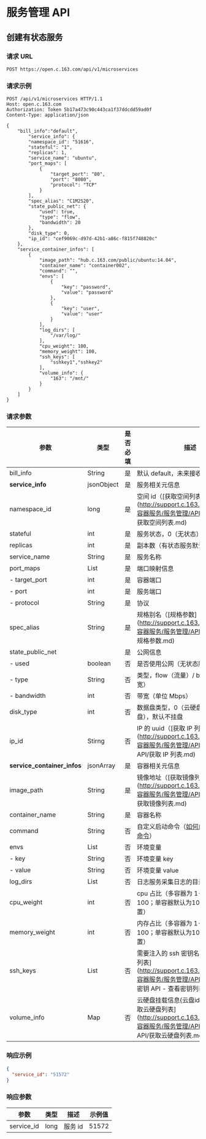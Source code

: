 # 服务管理 API

## 创建有状态服务

### 请求 URL

`POST https://open.c.163.com/api/v1/microservices`

### 请求示例

```http
POST /api/v1/microservices HTTP/1.1
Host: open.c.163.com
Authorization: Token 5b17a473c90c443ca1f37ddcdd59ad0f
Content-Type: application/json

{
    "bill_info":"default",
        "service_info": {
        "namespace_id": "51616",
        "stateful": "1",
        "replicas": 1,
        "service_name": "ubuntu",
        "port_maps": [
            {
                "target_port": "80",
                "port": "8080",
                "protocol": "TCP"
            }
        ],
        "spec_alias": "C1M2S20",
        "state_public_net": {
            "used": true,
            "type": "flow",
            "bandwidth": 20
        },
        "disk_type": 0,
        "ip_id": "cef9069c-d97d-42b1-a86c-f815f748820c"
    },
    "service_container_infos": [
        {
            "image_path": "hub.c.163.com/public/ubuntu:14.04",
            "container_name": "container002",
            "command": "",
            "envs": [
                {
                    "key": "password",
                    "value": "password"
                },
                {
                    "key": "user",
                    "value": "user"
                }
            ],
            "log_dirs": [
                "/var/log/"
            ],
            "cpu_weight": 100,
            "memory_weight": 100,
            "ssh_keys": [
                "sshkey1","sshkey2"
            ],
            "volume_info": {
                "163": "/mnt/"
            }
        }
    ]
}
```

### 请求参数

|             参数            |    类型    | 是否必填 |                                                                     描述                                                                     |                示例值                |
|-----------------------------|------------|----------|----------------------------------------------------------------------------------------------------------------------------------------------|--------------------------------------|
| bill_info                   | String     | 是       | 默认 default，未来接收订单号                                                                                                                 | default                              |
| **service_info**            | jsonObject | 是       | 服务相关元信息                                                                                                                               | 详见示例                             |
| namespace_id                | long       | 是       | 空间 id（[获取空间列表](http://support.c.163.com/md.html#!容器服务/服务管理/API 手册/服务 API/获取空间列表.md)                               | 51616                                |
| stateful                    | int        | 是       | 服务状态，0（无状态）/1（有状态）                                                                                                            | 1                                    |
| replicas                    | int        | 是       | 副本数（有状态服务默认为 1）                                                                                                                 | 1                                    |
| service_name                | String     | 是       | 服务名称                                                                                                                                     | ubuntu                               |
| port_maps                   | List       | 是       | 端口映射信息                                                                                                                                 | 详见示例                             |
| - target_port               | int        | 是       | 容器端口                                                                                                                                     | 80                                   |
| - port                      | int        | 是       | 服务端口                                                                                                                                     | 8080                                 |
| - protocol                  | String     | 是       | 协议                                                                                                                                         | TCP                                  |
| spec_alias                  | String     | 是       | 规格别名（[规格参数](http://support.c.163.com/md.html#!容器服务/服务管理/API 手册/服务 API/规格参数.md)                                      | C1M2S20                              |
| state_public_net            |            | 是       | 公网信息                                                                                                                                     | 详见示例                             |
| - used                      | boolean    | 否       | 是否使用公网（无状态服务为 false）                                                                                                           | true                                 |
| - type                      | String     | 否       | 类型，flow（流量）/ bandwidth（带宽）                                                                                                        | flow                                 |
| - bandwidth                 | int        | 否       | 带宽（单位 Mbps）                                                                                                                            | 20                                   |
| disk_type                   | int        | 否       | 数据盘类型，0（云硬盘）/2（不挂盘），默认不挂盘                                                                                              | 0                                    |
| ip_id                       | Stirng     | 否       | IP 的 uuid（[获取 IP 列表](http://support.c.163.com/md.html#!容器服务/服务管理/API 手册/IP管理 API/获取 IP 列表.md)                          | cef9069c-d97d-42b1-a86c-f815f748820c |
| **service_container_infos** | jsonArray  | 是       | 容器相关元信息                                                                                                                               | 详见示例                             |
| image_path                  | String     | 是       | 镜像地址（[获取镜像列表](http://support.c.163.com/md.html#!容器服务/服务管理/API 手册/服务 API/获取镜像列表.md)                              | hub.c.163.com/public/ubuntu:14.04    |
| container_name              | String     | 是       | 容器名称                                                                                                                                     | container002                         |
| command                     | String     | 否       | 自定义启动命令（[如何自定义服务启动命令](http://support.c.163.com/md.html#!容器服务/服务管理/使用指南/如何自定义服务启动命令.md)）           |                                      |
| envs                        | List       | 否       | 环境变量                                                                                                                                     |                                      |
| - key                       | String     | 否       | 环境变量 key                                                                                                                                 | password                             |
| - value                     | String     | 否       | 环境变量 value                                                                                                                               | password                             |
| log_dirs                    | List       | 否       | 日志服务采集日志的目录                                                                                                                       | ["/var/log/"]                        |
| cpu_weight                  | int        | 否       | cpu 占比（多容器为 1-99，总和为100；单容器默认为100，可以不设置）                                                                            | 100                                  |
| memory_weight               | int        | 否       | 内存占比（多容器为 1-99，总和为100；单容器默认为100，可以不设置）                                                                            | 100                                  |
| ssh_keys                    | List       | 否       | 需要注入的 ssh 密钥名称（[获取密钥列表](http://support.c.163.com/md.html#!容器服务/服务管理/API 手册/密钥 API/密钥 API - 查看密钥列表.md)    | ["sshkey1","sshkey2"]                |
| volume_info                 | Map        | 否       | 云硬盘挂载信息{云盘id:挂载路径}（[获取云硬盘列表](http://support.c.163.com/md.html#!容器服务/服务管理/API 手册/云硬盘 API/获取云硬盘列表.md) | {"163": "/mnt/"}                     |


### 响应示例

```json
{
  "service_id": "51572"
}
```

### 响应参数

|    参数    | 类型 |   描述  | 示例值 |
|------------|------|---------|--------|
| service_id | long | 服务 id |  51572 |




